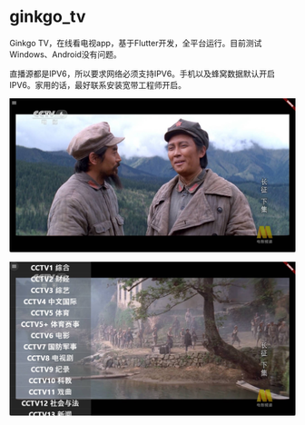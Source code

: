 # ginkgo_tv

Ginkgo TV，在线看电视app，基于Flutter开发，全平台运行。目前测试Windows、Android没有问题。

直播源都是IPV6，所以要求网络必须支持IPV6。手机以及蜂窝数据默认开启IPV6。家用的话，最好联系安装宽带工程师开启。

![Windows](https://github.com/hupo376787/ginkgo_tv/blob/master/screenshot/0.jpg)

![Windows](https://github.com/hupo376787/ginkgo_tv/blob/master/screenshot/1.jpg)
